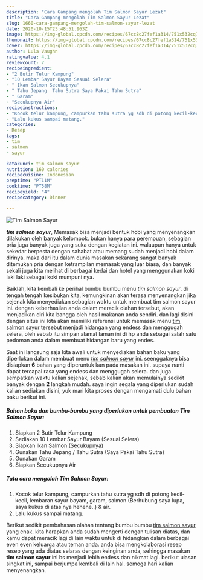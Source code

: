 ```yaml
---
description: "Cara Gampang mengolah Tim Salmon Sayur Lezat"
title: "Cara Gampang mengolah Tim Salmon Sayur Lezat"
slug: 1660-cara-gampang-mengolah-tim-salmon-sayur-lezat
date: 2020-10-15T23:48:51.963Z
image: https://img-global.cpcdn.com/recipes/67cc8c27fef1a314/751x532cq70/tim-salmon-sayur-foto-resep-utama.jpg
thumbnail: https://img-global.cpcdn.com/recipes/67cc8c27fef1a314/751x532cq70/tim-salmon-sayur-foto-resep-utama.jpg
cover: https://img-global.cpcdn.com/recipes/67cc8c27fef1a314/751x532cq70/tim-salmon-sayur-foto-resep-utama.jpg
author: Lula Vaughn
ratingvalue: 4.1
reviewcount: 7
recipeingredient:
- "2 Butir Telur Kampung"
- "10 Lembar Sayur Bayam Sesuai Selera"
- " Ikan Salmon Secukupnya"
- " Tahu Jepang  Tahu Sutra Saya Pakai Tahu Sutra"
- " Garam"
- "Secukupnya Air"
recipeinstructions:
- "Kocok telur kampung, campurkan tahu sutra yg sdh di potong kecil-kecil, lembaran sayur bayam, garam, salmon (Berhubung saya lupa, saya kukus di atas nya hehehe..) &amp; air."
- "Lalu kukus sampai matang."
categories:
- Resep
tags:
- tim
- salmon
- sayur

katakunci: tim salmon sayur 
nutrition: 160 calories
recipecuisine: Indonesian
preptime: "PT11M"
cooktime: "PT58M"
recipeyield: "4"
recipecategory: Dinner

---
```



![Tim Salmon Sayur](https://img-global.cpcdn.com/recipes/67cc8c27fef1a314/751x532cq70/tim-salmon-sayur-foto-resep-utama.jpg)

<b><i>tim salmon sayur</i></b>, Memasak bisa menjadi bentuk hobi yang menyenangkan dilakukan oleh banyak kelompok. bukan hanya para perempuan, sebagian pria juga banyak juga yang suka dengan kegiatan ini. walaupun hanya untuk sekedar berpesta dengan sahabat atau memang sudah menjadi hobi dalam dirinya. maka dari itu dalam dunia masakan sekarang sangat banyak ditemukan pria dengan ketrampilan memasak yang luar biasa, dan banyak sekali juga kita melihat di berbagai kedai dan hotel yang menggunakan koki laki laki sebagai koki mumpuni nya.

Baiklah, kita kembali ke perihal bumbu bumbu menu <i>tim salmon sayur</i>. di tengah tengah kesibukan kita, kemungkinan akan terasa menyenangkan jika sejenak kita menyediakan sebagian waktu untuk membuat tim salmon sayur ini. dengan keberhasilan anda dalam meracik olahan tersebut, akan menjadikan diri kita bangga oleh hasil makanan anda sendiri. dan lagi disini dengan situs ini kita akan memiliki referensi untuk memasak menu <u>tim salmon sayur</u> tersebut menjadi hidangan yang endess dan menggugah selera, oleh sebab itu simpan alamat laman ini di hp anda sebagai salah satu pedoman anda dalam membuat hidangan baru yang endes.




Saat ini langsung saja kita awali untuk menyediakan bahan baku yang diperlukan dalam membuat menu <u><i>tim salmon sayur</i></u> ini. seenggaknya bisa disiapkan <b>6</b> bahan yang diperuntuk kan pada masakan ini. supaya nanti dapat tercapai rasa yang endess dan menggugah selera. dan juga sempatkan waktu kalian sejenak, sebab kalian akan memulainya sedikit banyak dengan <b>2</b> langkah mudah. saya ingin segala yang diperlukan sudah kalian sediakan disini, yuk mari kita proses dengan mengamati dulu bahan baku berikut ini.

<!--inarticleads1-->

##### Bahan baku dan bumbu-bumbu yang diperlukan untuk pembuatan Tim Salmon Sayur:

1. Siapkan 2 Butir Telur Kampung
1. Sediakan 10 Lembar Sayur Bayam (Sesuai Selera)
1. Siapkan  Ikan Salmon (Secukupnya)
1. Gunakan  Tahu Jepang / Tahu Sutra (Saya Pakai Tahu Sutra)
1. Gunakan  Garam
1. Siapkan Secukupnya Air




<!--inarticleads2-->

##### Tata cara mengolah Tim Salmon Sayur:

1. Kocok telur kampung, campurkan tahu sutra yg sdh di potong kecil-kecil, lembaran sayur bayam, garam, salmon (Berhubung saya lupa, saya kukus di atas nya hehehe..) &amp; air.
1. Lalu kukus sampai matang.




Berikut sedikit pembahasan olahan tentang bumbu bumbu <u>tim salmon sayur</u> yang enak. kita harapkan anda sudah mengerti dengan tulisan diatas, dan kamu dapat meracik lagi di lain waktu untuk di hidangkan dalam berbagai even even keluarga atau teman anda. anda bisa mengkolaborasi resep resep yang ada diatas selaras dengan keinginan anda, sehingga masakan <b>tim salmon sayur</b> ini bs menjadi lebih endess dan nikmat lagi. berikut ulasan singkat ini, sampai berjumpa kembali di lain hal. semoga hari kalian menyenangkan.
